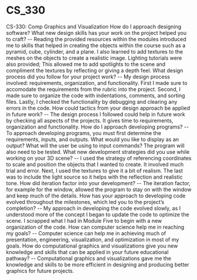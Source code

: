 # CS_330
CS-330: Comp Graphics and Visualization
How do I approach designing software?
What new design skills has your work on the project helped you to craft?
-- Reading the provided resources within the modules introduced me to skills that helped in creating the objects within the course such as a pyramid, cube, cylinder, and a plane. I also learned to add textures to the meshes on the objects to create a realistic image. Lighting tutorials were also provided; This allowed me to add spotlights to the scene and compliment the textures by reflecting or giving a depth feel.
What design process did you follow for your project work?
-- My design process involved: requirements, organization, and functionality. First I made sure to accomodate the requirements from the rubric into the project. Second, I made sure to organize the code with indentations, comments, and sorting files. Lastly, I checked the functionality by debugging and clearing any errors in the code. 
How could tactics from your design approach be applied in future work?
-- The design process I followed could help in future work by checking all aspects of the projects. It gives time to requirements, organization and functionality. 
How do I approach developing programs?
-- To approach developing programs, you must first determine the requirements, inputs, and outputs. What would you like to display as an output? What will the user be using to input commands? The program will also need to be tested.
What new development strategies did you use while working on your 3D scene?
-- I used the strategy of referencing coordinates to scale and position the objects that I wanted to create. It involved much trial and error. Next, I used the textures to give it a bit of realism. The last was to include the light source so it helps with the reflection and realistic tone.
How did iteration factor into your development?
-- The iteration factor, for example for the window, allowed the program to stay on with the window and keep much of the details.
How has your approach to developing code evolved throughout the milestones, which led you to the project’s completion?
-- My approach in developing the code evolved slowly, as I understood more of the concept I began to update the code to optimize the scene. I scrapped what I had in Module Five to begin with a new organization of the code.
How can computer science help me in reaching my goals?
-- Computer science can help me in achieving much of presentation, engineering, visualization, and optimization in most of my goals. 
How do computational graphics and visualizations give you new knowledge and skills that can be applied in your future educational pathway?
-- Computational graphics and visualizations gave me the knowledge and skills to be more efficient in designing and producing better graphics for future projects.
